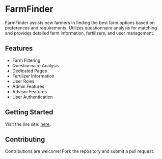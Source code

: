 # FarmFinder

FarmFinder assists new farmers in finding the best farm options based on preferences and requirements. Utilizes questionnaire analysis for matching and provides detailed farm information, fertilizers, and user management.

## Features

- Farm Filtering
- Questionnaire Analysis
- Dedicated Pages
- Fertilizer Information
- User Roles
- Admin Features
- Advisor Features
- User Authentication

## Getting Started

Visit the live site: [here](http://your-farmfinder-site.com).

## Contributing

Contributions are welcome! Fork the repository and submit a pull request.

